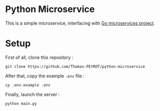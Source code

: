 # Python Microservice

This is a simple microservice, interfacing with [Go microservices project](https://github.com/Thomas-PEYROT/go-microservices-architecture).

# Setup

First of all, clone this repository :

```
git clone https://github.com/Thomas-PEYROT/python-microservice
```

After that, copy the example `.env` file :

```
cp .env.example .env
```

Finally, launch the server :

```
python main.py
```
